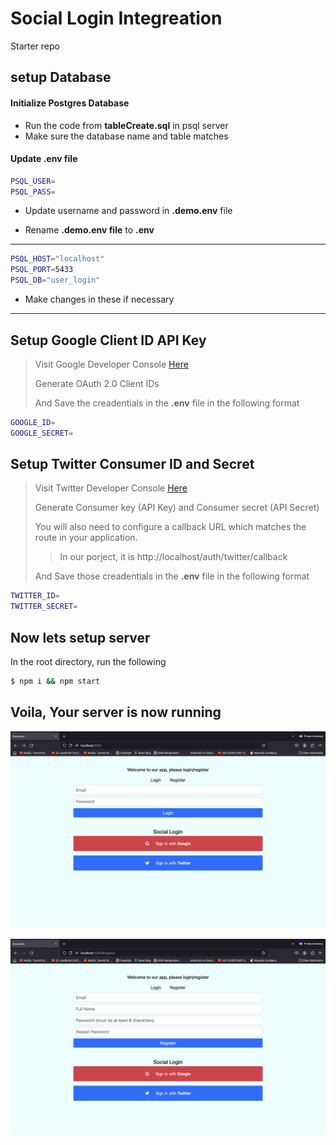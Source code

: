 # Social Login Integreation
Starter repo

## setup Database

####  Initialize Postgres Database
- Run the code from **tableCreate.sql** in psql server
- Make sure the database name and table matches

#### Update .env file
```bash
PSQL_USER=
PSQL_PASS=
```
- Update username and password in **.demo.env** file

- Rename **.demo.env file** to **.env**

<hr />


```bash
PSQL_HOST="localhost"
PSQL_PORT=5433
PSQL_DB="user_login"
```
- Make changes in these if necessary 

<hr />

## Setup Google Client ID API Key

> Visit Google Developer Console [Here](https://console.cloud.google.com/apis/credentials)
>
> Generate OAuth 2.0 Client IDs
>
> And Save the creadentials in the **.env** file in the following format


```bash
GOOGLE_ID=
GOOGLE_SECRET=
```
## Setup Twitter Consumer ID and Secret

> Visit Twitter Developer Console [Here](https://apps.twitter.com/)
>
> Generate Consumer key (API Key) and Consumer secret (API Secret)
>
> You will also need to configure a callback URL which matches the route in your application.
>
> > In our porject, it is http://localhost/auth/twitter/callback 
> 
> And Save those creadentials in the **.env** file in the following format


```bash
TWITTER_ID=
TWITTER_SECRET=
```

## Now lets setup server

In the root directory, run the following

```bash
$ npm i && npm start
```

## Voila, Your server is now running

![Login](/public/assets/login.png)

![Register](/public/assets/register.png)